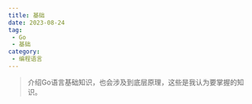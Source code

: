 ```yaml
---
title: 基础
date: 2023-08-24
tag:
 - Go
 - 基础
category:
 - 编程语言
---
```


> 介绍Go语言基础知识，也会涉及到底层原理，这些是我认为要掌握的知识。

<Catalog />
